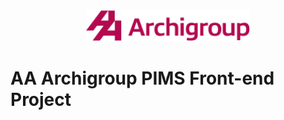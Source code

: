 <div style="text-align: center">
  <img src="public/images/main-ci.svg" style="height: 50px;" alt="AA Archigroup">
</div>

# AA Archigroup PIMS Front-end Project

